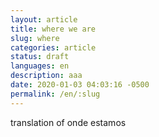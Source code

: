 ```yaml
---
layout: article
title: where we are
slug: where
categories: article
status: draft
languages: en
description: aaa
date: 2020-01-03 04:03:16 -0500
permalink: /en/:slug
---
```

translation of onde estamos